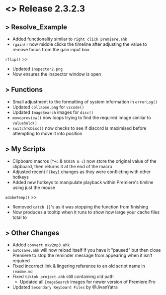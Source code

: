 # <> Release 2.3.2.3

## > Resolve_Example
- Added functionality similar to `right click premiere.ahk`
- `rgain()` now middle clicks the timeline after adjusting the value to remove focus from the gain input box

`rflip()` >>
- Updated `inspector2.png`
- Now ensures the inspector window is open

## > Functions
- Small adjustment to the formatting of system information in `errorLog()`
- Updated `collapse.png` for `vscode()`
- Updated `ImageSearch` images for `disc()`
- `movepreview()` now loops trying to find the required image similar to `valuehold()`
- `switchToDisc()` now checks to see if discord is maximised before attempting to move it into position

## > My Scripts
- Clipboard macros (`^+c` & `SC03A & c`) now store the original value of the clipboard, then returns it at the end of the macro
- Adjusted recent `F{key}` changes as they were conflicting with other hotkeys
- Added new hotkeys to manipulate playback within Premiere's timline using just the mouse

`adobeTemp()` >>
- Removed `catch {}`'s as it was stopping the function from finishing
- Now produces a tooltip when it runs to show how large your cache files total to

## > Other Changes
- Added `convert mkv2mp3.ahk`
- `autosave.ahk` will now reload itself if you have it "paused" but then close Premiere to stop the reminder message from appearing when it isn't required
- Fixed incorrect link & lingering reference to an old script name in `readme.md`
- Fixed `tiktok project.ahk` still containing old path
    - Updated all `ImageSearch` images for newer version of Premiere Pro
- Updated `Secondary Keyboard Files` by @JivanYatra